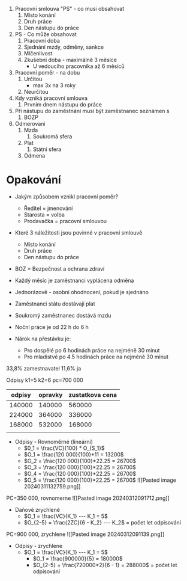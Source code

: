 1. Pracovni smlouva "PS" - co musi obsahovat
	1. Místo konání
	2. Druh práce
	3. Den nástupu do práce
2. PS - Co může obsahovat
	1. Pracovní doba
	2. Sjednání mzdy, odměny, sankce
	3. Mlčenlivost
	4. Zkušební doba - maximálně 3 měsíce
		- U vedoucího pracovníka až 6 měsíců
3. Pracovní poměr - na dobu
	1. Určitou
		- max 3x na 3 roky
	2. Neurčitou
4. Kdy vzniká pracovní smlouva
	1. Prvním dnem nástupu do práce
5. Při nástupu do zaměstnání musí být zaměstnanec seznámen s
	1. BOZP 
6. Odmerovani
	1. Mzda
		1. Soukromá sfera
	2. Plat
		1. Státní sfera
	3. Odmena


# Opakování
- Jakým způsobem vznikl pracovní poměr?
	- Ředitel = jmenování
	- Starosta = volba
	- Prodavačka = pracovní smlouvou
- Které 3 náležitosti jsou povinné v pracovní smlouvě
	- Místo konání
	- Druh práce
	- Den nástupu do práce
	
- BOZ = Bezpečnost a ochrana zdraví

- Každý měsíc je zaměstnanci vyplácena odměna
- Jednorázově - osobní ohodnocení, pokud je sjednáno
- Zaměstnanci státu dostávají plat
- Soukromý zaměstnanec dostává mzdu

- Noční práce je od 22 h do 6 h

- Nárok na přestávku je:
	- Pro dospělé po 6 hodinách práce na nejméně 30 minut
	- Pro mladistvé po 4.5 hodinách práce na nejméně 30 minut

33,8% zamestnavatel
11,6% ja


Odpisy
k1=5
k2=6
pc=700 000

| odpisy | opravky | zustatkova cena |
| ------ | ------- | --------------- |
| 140000 | 140000  | 560000          |
| 224000 | 364000  | 336000          |
| 168000 | 532000  | 168000          |
|        |         |                 |
- Odpisy - Rovnoměrné (lineární)
	- $0_1 = \frac{VC}{100} * O_{S_1}$ 
	- $O_1 = \frac{120 000}{100}*11 = 13200$
	- $O_2 = \frac{120 000}{100}*22.25 = 26700$
	- $O_3 = \frac{120 000}{100}*22.25 = 26700$
	- $O_4 = \frac{120 000}{100}*22.25 = 26700$
	- $O_5 = \frac{120 000}{100}*22.25 = 26700$
![[Pasted image 20240311132759.png]]


PC=350 000, rovnomerne
![[Pasted image 20240312091712.png]]


- Daňové zrychlené
	- $O_1 = \frac{VC}{K_1} --- K_1 = 5$  
	- $O_{2-5} = \frac{2ZC}{6 - K_2} --- K_2$ = počet let odpisování 

PC=900 000, zrychlene
![[Pasted image 20240312091139.png]]
- Odpisy - zrychlene
	- $O_1 = \frac{VC}{K_1} --- K_1 = 5$  
		- $O_1 = \frac{900000}{5} = 180000$  
		- $O_{2-5} = \frac{720000*2}{6 - 1} = 288000$ = počet let odpisování 